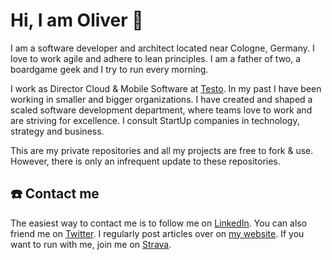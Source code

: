 # Hi, I am Oliver 👋

I am a software developer and architect located near Cologne, Germany. I love to work agile and adhere to lean principles. I am a father of two, a boardgame geek and I try to run every morning.

I work as Director Cloud & Mobile Software at [Testo](https://www.testo.com/). In my past I have been working in smaller and bigger organizations. I have created and shaped a scaled software development department, where teams love to work and are striving for excellence. I consult StartUp companies in technology, strategy and business.

This are my private repositories and all my projects are free to fork & use. However, there is only an infrequent update to these repositories.

## ☎️ Contact me

The easiest way to contact me is to follow me on [LinkedIn](https://www.linkedin.com/in/-oschwarz/). You can also friend me on [Twitter](https://twitter.com/oliverschwarz). I regularly post articles over on [my website](https://oliverschwarz.info). If you want to run with me, join me on [Strava](https://www.strava.com/athletes/2824811).


<!--
**oliverschwarz/oliverschwarz** is a ✨ _special_ ✨ repository because its `README.md` (this file) appears on your GitHub profile.

Here are some ideas to get you started:

- 🔭 I’m currently working on ...
- 🌱 I’m currently learning ...
- 👯 I’m looking to collaborate on ...
- 🤔 I’m looking for help with ...
- 💬 Ask me about ...
- 📫 How to reach me: ...
- 😄 Pronouns: ...
- ⚡ Fun fact: ...
-->
